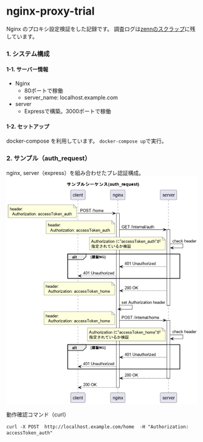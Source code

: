 # nginx-proxy-trial
Nginx のプロキシ設定検証をした記録です。
調査ログは[zennのスクラップ](https://zenn.dev/akitatata/scraps/d052b0e28efb71)に残しています。

### 1. システム構成
#### 1-1. サーバー情報
* Nginx
  * 80ポートで稼働
  * server_name: localhost.example.com
* server
  * Expressで構築。3000ポートで稼働

#### 1-2. セットアップ
docker-compose を利用しています。
`docker-compose up`で実行。

### 2. サンプル（auth_request）
nginx, server（express）を組み合わせたプレ認証構成。
![サンプルシーケンス(サンプル(auth_request)](docs/auth_request_sequence.png)

動作確認コマンド（curl）
```code:curl_sumple
curl -X POST  http://localhost.example.com/home  -H "Authorization: accessToken_auth"
```
